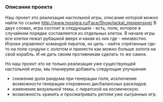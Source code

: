 ### Описание проекта
Наш проект это реализация настольной игры, описание которой можно найти по ссылке
http://www.mosigra.ru/Face/Show/jackal_inexpensive/
В двух словах, игра состоит в следующем - есть, поле, которое в случайном порядке составляется из отдельных клеток. В начале игры все клетки лежат рубашкой вверх и какая из них где - неизвестно. Игроки управляют командой пиратов, их цель - найти спрятанные где-то на поле сундуки с золотом и принести как можно больше золота на свой корабль. И не дать своим противникам сделать то же самое.

Но наш проект это не только реализация уже существующей настольной игры, мы планируем добавить следующие улучшения:
- снижение доли рандома при генерации поля, исключение возможности генерации откровенно дисбалансных раскладов.
- изменение визуальной темы, с пиратской на космическую.
- возможность хранить и просматривать реплеи уже сыгранных игр.
